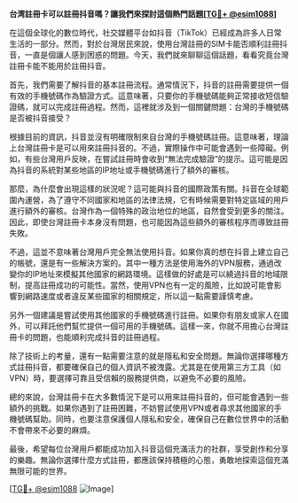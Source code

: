 **台湾註冊卡可以註冊抖音嗎？讓我們來探討這個熱門話題[[TG💪+ @esim1088](https://t.me/s/esim1088)]**

在這個全球化的數位時代，社交媒體平台如抖音（TikTok）已經成為許多人日常生活的一部分。然而，對於台灣居民來說，使用台灣註冊的SIM卡能否順利註冊抖音，一直是個讓人感到困惑的問題。今天，我們就來聊聊這個話題，看看究竟台灣註冊卡能不能用於註冊抖音。

首先，我們需要了解抖音的基本註冊流程。通常情況下，抖音的註冊需要提供一個有效的手機號碼作為驗證方式。這意味著，只要你的手機號碼能夠正常接收短信驗證碼，就可以完成註冊過程。然而，這裡就涉及到一個關鍵問題：台灣的手機號碼是否被抖音接受？

根據目前的資訊，抖音並沒有明確限制來自台灣的手機號碼註冊。這意味著，理論上台灣註冊卡是可以用來註冊抖音的。不過，實際操作中可能會遇到一些障礙。例如，有些台灣用戶反映，在嘗試註冊時會收到“無法完成驗證”的提示。這可能是因為抖音的系統對某些地區的IP地址或手機號碼進行了額外的審核。

那麼，為什麼會出現這樣的狀況呢？這可能與抖音的國際政策有關。抖音在全球範圍內運營，為了遵守不同國家和地區的法律法規，它有時候需要對特定區域的用戶進行額外的審核。台灣作為一個特殊的政治地位的地區，自然會受到更多的關注。因此，即使台灣註冊卡本身沒有問題，也可能因為這些額外的審核程序而導致註冊失敗。

不過，這並不意味著台灣用戶完全無法使用抖音。如果你真的想在抖音上建立自己的帳號，還是有一些解決方案的。其中一種方法是使用海外的VPN服務，通過改變你的IP地址來模擬其他國家的網路環境。這樣做的好處是可以繞過抖音的地域限制，提高註冊成功的可能性。當然，使用VPN也有一定的風險，比如說可能會影響到網路速度或者違反某些國家的相關規定，所以這一點需要謹慎考慮。

另外一個建議是嘗試使用其他國家的手機號碼進行註冊。如果你有朋友或家人在國外，可以拜託他們幫忙提供一個可用的手機號碼。這樣一來，你就不用擔心台灣註冊卡的問題，也能順利完成抖音的註冊過程。

除了技術上的考量，還有一點需要注意的就是隱私和安全問題。無論你選擇哪種方式註冊抖音，都要確保自己的個人資訊不被洩露。尤其是在使用第三方工具（如VPN）時，要選擇可靠且受信賴的服務提供商，以避免不必要的風險。

總的來說，台灣註冊卡在大多數情況下是可以用來註冊抖音的，但可能會遇到一些額外的挑戰。如果你遇到了註冊困難，不妨嘗試使用VPN或者尋求其他國家的手機號碼幫助。同時，也要注意保護個人隱私和安全，確保自己在數位世界中的活動不會帶來不必要的麻煩。

最後，希望每位台灣用戶都能成功加入抖音這個充滿活力的社群，享受創作和分享的樂趣。無論你選擇什麼方式註冊，都應該保持積極的心態，勇敢地探索這個充滿無限可能的世界。

[[TG💪+ @esim1088](https://t.me/s/esim1088) ![Image](https://i.postimg.cc/4NQfJmqS/Snipaste-2025-05-13-00-14-12.png)]